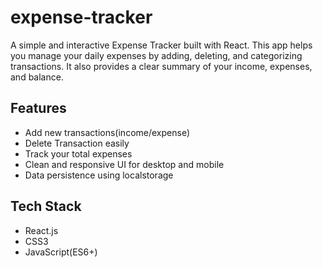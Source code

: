 # expense-tracker
A simple and interactive Expense Tracker built with React. This app helps you manage your daily expenses by adding, deleting, and categorizing transactions. It also provides a clear summary of your income, expenses, and balance.

## Features
- Add new transactions(income/expense)
- Delete Transaction easily
- Track your total expenses
- Clean and responsive UI for desktop and mobile
- Data persistence using localstorage

## Tech Stack
- React.js
- CSS3
- JavaScript(ES6+)
